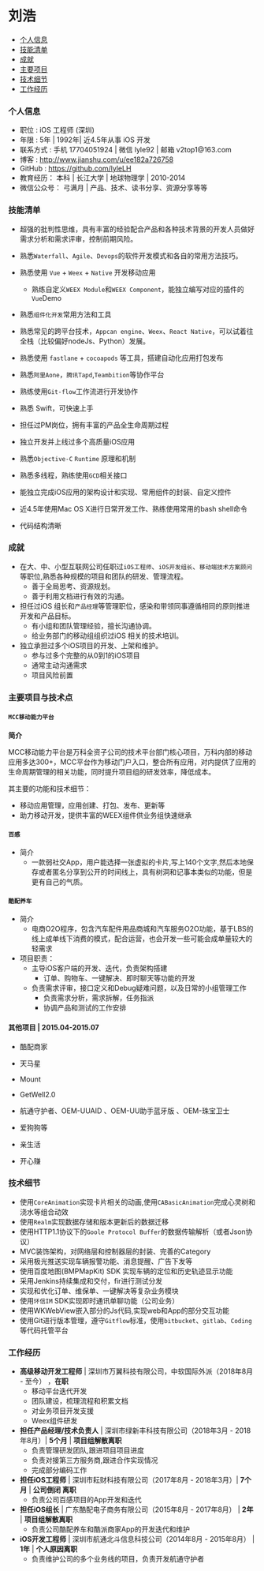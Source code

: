 

# 刘浩

-   [个人信息](#个人信息)
-   [技能清单](#技能清单)
-   [成就](#成就)
-   [主要项目](#主要项目)
-   [技术细节](#技术细节)
-   [工作经历](#工作经历)

### 个人信息

-   职位 : iOS 工程师 (深圳)
-   年限 : 5年 \| 1992年\| 近4.5年从事 iOS 开发
-   联系方式 : 手机 17704051924 \| 微信 lyle92 \| 邮箱 v2top1\@163.com
-   博客 : http://www.jianshu.com/u/ee182a726758
-   GitHub : https://github.com/lyleLH
-   教育经历： 本科 \| 长江大学 \| 地球物理学 \| 2010-2014
-   微信公众号： 弓满月 \| 产品、技术、读书分享、资源分享等等

### 技能清单

-   超强的批判性思维，具有丰富的经验配合产品和各种技术背景的开发人员做好需求分析和需求评审，控制前期风险。
-   熟悉`Waterfall`、`Agile`、`Devops`的软件开发模式和各自的常用方法技巧。
-   熟悉使用 `Vue` + `Weex` + `Native` 开发移动应用
    -   熟练自定义`WEEX Module`和`WEEX Component`，能独立编写对应的插件的`Vue`Demo
-   熟悉`组件化开发`常用方法和工具
-   熟悉常见的跨平台技术，`Appcan engine`、`Weex`、`React Native`，可以试着往全栈（比较偏好nodeJs、Python）发展。
-   熟悉使用 `fastlane` + `cocoapods` 等工具，搭建自动化应用打包发布
-   熟悉`阿里Aone`，`腾讯Tapd`,`Teambition`等协作平台
-   熟练使用`Git-flow`工作流进行开发协作
-   熟悉 Swift，可快速上手
-   担任过PM岗位，拥有丰富的产品全生命周期过程

-   独立开发并上线过多个高质量iOS应用
-   熟悉`Objective-C` `Runtime` 原理和机制
-   熟悉多线程，熟练使用`GCD`相关接口
-   能独立完成iOS应用的架构设计和实现、常用组件的封装、自定义控件
-   近4.5年使用Mac OS X进行日常开发工作、熟练使用常用的bash shell命令

-   代码结构清晰

### 成就

-   在大、中、小型互联网公司任职过`iOS工程师`、`iOS开发组长`、`移动端技术方案顾问`等职位,熟悉各种规模的项目和团队的研发、管理流程。
    -   善于全局思考、资源规划。
    -   善于利用文档进行有效的沟通。
-   担任过iOS
    组长和`产品经理`等管理职位，感染和带领同事遵循相同的原则推进开发和产品目标。
    -   有小组和团队管理经验，擅长沟通协调。
    -   给业务部门的移动组组织过iOS 相关的技术培训。
-   独立承担过多个iOS项目的开发、上架和维护。
    -   参与过多个完整的从0到1的iOS项目
    -   通常主动沟通需求
    -   项目风险前置

### 主要项目与技术点

#### `MCC移动能力平台`

**简介**

MCC移动能力平台是万科全资子公司的技术平台部门核心项目，万科内部的移动应用多达300+，MCC平台作为移动门户入口，整合所有应用，对内提供了应用的生命周期管理的相关功能，同时提升项目组的研发效率，降低成本。

其主要的功能和技术细节：

-   移动应用管理，应用创建、打包、发布、更新等
-   助力移动开发，提供丰富的WEEX组件供业务组快速继承



#### `百感`

-   简介
    -   一款弱社交App，用户能选择一张虚拟的卡片,写上140个文字,然后本地保存或者匿名分享到公开的时间线上，具有树洞和记事本类似的功能，但是更有自己的气质。

#### `酷配养车`

-   简介
    -   电商O2O程序，包含汽车配件用品商城和汽车服务O2O功能，基于LBS的线上成单线下消费的模式，配合运营，也会开发一些可能会成单量较大的轻需求
-   项目职责：
    -   主导iOS客户端的开发、迭代，负责架构搭建
        -   订单、购物车、一键解决、即时聊天等功能的开发
    -   负责需求评审，接口定义和Debug疑难问题，以及日常的小组管理工作
        -   负责需求分析，需求拆解，任务指派
        -   协调产品和测试的工作安排

#### 其他项目 \| 2015.04-2015.07

-   酷配商家
-   天马星
-   Mount
-   GetWell2.0
-   航通守护者、OEM-UUAID 、OEM-UU助手蓝牙版 、OEM-珠宝卫士

-   爱狗狗等
-   亲生活
-   开心赚

### 技术细节

-   使用`CoreAnimation`实现卡片相关的动画,使用`CABasicAnimation`完成心灵树和浇水等组合动效
-   使用`Realm`实现数据存储和版本更新后的数据迁移
-   使用HTTP1.1协议下的`Goole Protocol Buffer`的数据传输解析（或者Json协议）
-   MVC装饰架构，对网络层和控制器层的封装、完善的Category
-   采用极光推送实现车辆报警功能、消息提醒、广告下发等
-   使用百度地图(BMPMapKit) SDK 实现车辆的定位和历史轨迹显示功能
-   采用Jenkins持续集成和交付，fir进行测试分发
-   实现和优化订单、维保单、一键解决等复杂业务模块
-   使用`环信IM` SDK实现即时通讯单聊功能（公司业务）
-   使用WKWebView嵌入部分的Js代码,实现web和App的部分交互功能
-   使用Git进行版本管理，遵守`Gitflow`标准，使用`bitbucket`、`gitlab`、`Coding`等代码托管平台

### 工作经历

-   **高级移动开发工程师** \|
    深圳市万翼科技有限公司，中软国际外派（2018年8月 - 至今） ，**在职**
    -   移动平台迭代开发
    -   团队建设，梳理流程和积累文档
    -   对业务项目开发支援
    -   Weex组件研发
-   **担任产品经理/技术负责人** \| 深圳市绿新丰科技有限公司（2018年3月 -
    2018年8月）\| **5个月** \| **项目组解散离职**
    -   负责管理研发团队,跟进项目项目进度
    -   负责对接第三方服务商,跟进合作实现情况
    -   完成部分编码工作
-   **担任iOS工程师** \| 深圳市耘财科技有限公司（2017年8月 -
    2018年3月）\| **7个月** \| **公司倒闭 离职**
    -   负责公司百感项目的App开发和迭代
-   **担任iOS组长** \| 广东酷配电子商务有限公司（2015年8月 - 2017年8月）
    \| **2年** \| **项目组解散离职**
    -   负责公司酷配养车和酷派商家App的开发迭代和维护
-   **iOS开发工程师** \| 深圳市航通北斗信息科技公司（2014年8月 -
    2015年8月） \| **1年** \| **个人原因离职**
    -   负责维护公司的多个业务线的项目，负责开发航通守护者
